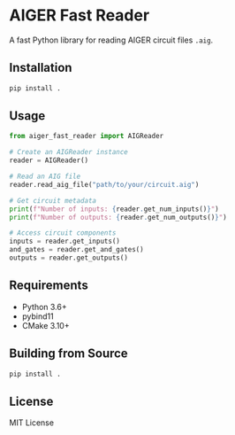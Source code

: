 # AIGER Fast Reader

A fast Python library for reading AIGER circuit files `.aig`.

## Installation

```bash
pip install .
```

## Usage

```python
from aiger_fast_reader import AIGReader

# Create an AIGReader instance
reader = AIGReader()

# Read an AIG file
reader.read_aig_file("path/to/your/circuit.aig")

# Get circuit metadata
print(f"Number of inputs: {reader.get_num_inputs()}")
print(f"Number of outputs: {reader.get_num_outputs()}")

# Access circuit components
inputs = reader.get_inputs()
and_gates = reader.get_and_gates()
outputs = reader.get_outputs()
```

## Requirements

- Python 3.6+
- pybind11
- CMake 3.10+

## Building from Source

```bash
pip install .
```

## License

MIT License
